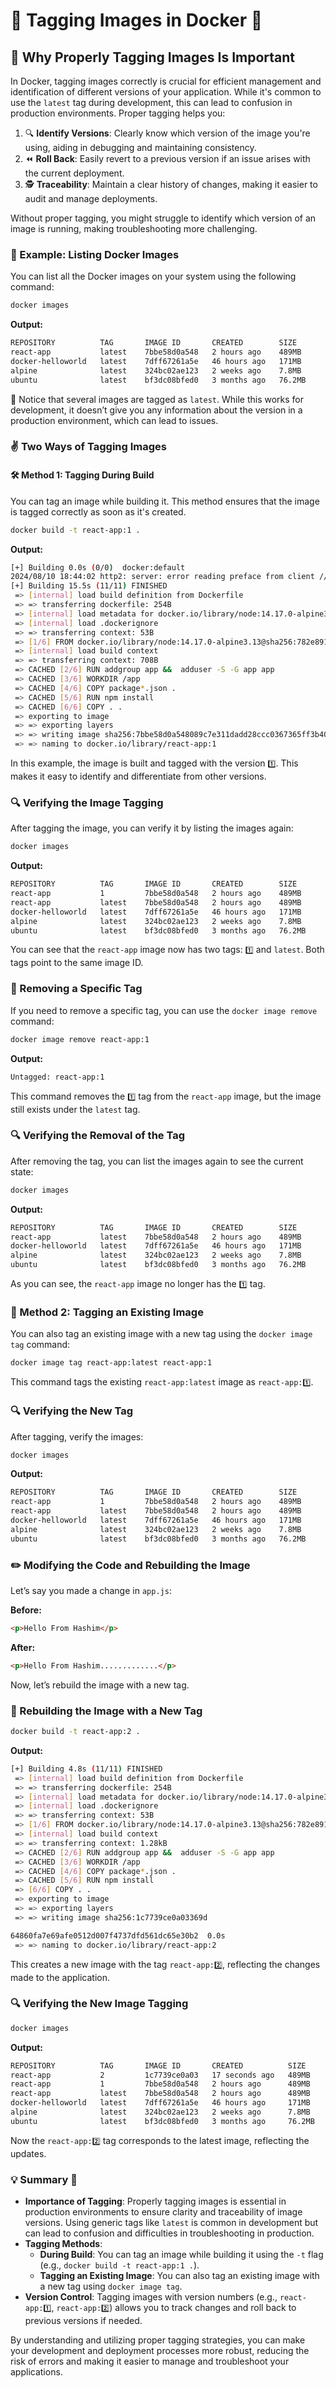 # 🌟 Tagging Images in Docker 🐳
## 🎯 Why Properly Tagging Images Is Important
In Docker, tagging images correctly is crucial for efficient management and identification of different versions of your application. While it's common to use the `latest` tag during development, this can lead to confusion in production environments. Proper tagging helps you:

1. 🔍 **Identify Versions**: Clearly know which version of the image you're using, aiding in debugging and maintaining consistency.
2. ⏪ **Roll Back**: Easily revert to a previous version if an issue arises with the current deployment.
3. 🕵️ **Traceability**: Maintain a clear history of changes, making it easier to audit and manage deployments.

Without proper tagging, you might struggle to identify which version of an image is running, making troubleshooting more challenging. 

### 📝 Example: Listing Docker Images

You can list all the Docker images on your system using the following command:

```bash
docker images
```

**Output:**

```bash
REPOSITORY          TAG       IMAGE ID       CREATED        SIZE  
react-app           latest    7bbe58d0a548   2 hours ago    489MB 
docker-helloworld   latest    7dff67261a5e   46 hours ago   171MB 
alpine              latest    324bc02ae123   2 weeks ago    7.8MB 
ubuntu              latest    bf3dc08bfed0   3 months ago   76.2MB
```

🔄 Notice that several images are tagged as `latest`. While this works for development, it doesn’t give you any information about the version in a production environment, which can lead to issues.

### ✌️ Two Ways of Tagging Images

#### 🛠️ Method 1: Tagging During Build

You can tag an image while building it. This method ensures that the image is tagged correctly as soon as it's created.

```bash
docker build -t react-app:1 .
```

**Output:**

```bash
[+] Building 0.0s (0/0)  docker:default
2024/08/10 18:44:02 http2: server: error reading preface from client //./pipe/docker_engine: 
[+] Building 15.5s (11/11) FINISHED                                           docker:default
 => [internal] load build definition from Dockerfile                                    2.6s
 => => transferring dockerfile: 254B                                                    0.1s
 => [internal] load metadata for docker.io/library/node:14.17.0-alpine3.13              4.3s
 => [internal] load .dockerignore                                                       1.8s
 => => transferring context: 53B                                                        0.0s
 => [1/6] FROM docker.io/library/node:14.17.0-alpine3.13@sha256:782e891986f16cc661bfe9  0.0s
 => [internal] load build context                                                       0.9s
 => => transferring context: 708B                                                       0.0s
 => CACHED [2/6] RUN addgroup app &&  adduser -S -G app app                             0.0s
 => CACHED [3/6] WORKDIR /app                                                           0.0s
 => CACHED [4/6] COPY package*.json .                                                   0.0s
 => CACHED [5/6] RUN npm install                                                        0.0s 
 => CACHED [6/6] COPY . .                                                               0.0s
 => exporting to image                                                                  1.0s
 => => exporting layers                                                                 0.0s 
 => => writing image sha256:7bbe58d0a548089c7e311dadd28ccc0367365ff3b4012da0b1e3a0024c  0.2s 
 => => naming to docker.io/library/react-app:1                                          0.3s 
```

In this example, the image is built and tagged with the version `1️⃣`. This makes it easy to identify and differentiate from other versions.

### 🔍 Verifying the Image Tagging

After tagging the image, you can verify it by listing the images again:

```bash
docker images
```

**Output:**

```bash
REPOSITORY          TAG       IMAGE ID       CREATED        SIZE
react-app           1         7bbe58d0a548   2 hours ago    489MB
react-app           latest    7bbe58d0a548   2 hours ago    489MB
docker-helloworld   latest    7dff67261a5e   46 hours ago   171MB
alpine              latest    324bc02ae123   2 weeks ago    7.8MB
ubuntu              latest    bf3dc08bfed0   3 months ago   76.2MB
```

You can see that the `react-app` image now has two tags: `1️⃣` and `latest`. Both tags point to the same image ID.

### 🚮 Removing a Specific Tag

If you need to remove a specific tag, you can use the `docker image remove` command:

```bash
docker image remove react-app:1
```

**Output:**

```bash
Untagged: react-app:1
```

This command removes the `1️⃣` tag from the `react-app` image, but the image still exists under the `latest` tag.

### 🔍 Verifying the Removal of the Tag

After removing the tag, you can list the images again to see the current state:

```bash
docker images
```

**Output:**

```bash
REPOSITORY          TAG       IMAGE ID       CREATED        SIZE
react-app           latest    7bbe58d0a548   2 hours ago    489MB
docker-helloworld   latest    7dff67261a5e   46 hours ago   171MB
alpine              latest    324bc02ae123   2 weeks ago    7.8MB
ubuntu              latest    bf3dc08bfed0   3 months ago   76.2MB
```

As you can see, the `react-app` image no longer has the `1️⃣` tag.

### 🔄 Method 2: Tagging an Existing Image

You can also tag an existing image with a new tag using the `docker image tag` command:

```bash
docker image tag react-app:latest react-app:1 
```

This command tags the existing `react-app:latest` image as `react-app:1️⃣`.

### 🔍 Verifying the New Tag

After tagging, verify the images:

```bash
docker images
```

**Output:**

```bash
REPOSITORY          TAG       IMAGE ID       CREATED        SIZE  
react-app           1         7bbe58d0a548   2 hours ago    489MB 
react-app           latest    7bbe58d0a548   2 hours ago    489MB 
docker-helloworld   latest    7dff67261a5e   46 hours ago   171MB 
alpine              latest    324bc02ae123   2 weeks ago    7.8MB 
ubuntu              latest    bf3dc08bfed0   3 months ago   76.2MB
```

### ✏️ Modifying the Code and Rebuilding the Image

Let’s say you made a change in `app.js`:

**Before:**
```html
<p>Hello From Hashim</p>
```

**After:**
```html
<p>Hello From Hashim.............</p>
```

Now, let’s rebuild the image with a new tag.

### 🚀 Rebuilding the Image with a New Tag

```bash
docker build -t react-app:2 .
```

**Output:**

```bash
[+] Building 4.8s (11/11) FINISHED                                            docker:default
 => [internal] load build definition from Dockerfile                                    0.1s
 => => transferring dockerfile: 254B                                                    0.1s
 => [internal] load metadata for docker.io/library/node:14.17.0-alpine3.13              3.3s
 => [internal] load .dockerignore                                                       0.0s
 => => transferring context: 53B                                                        0.0s
 => [1/6] FROM docker.io/library/node:14.17.0-alpine3.13@sha256:782e891986f16cc661bfe9  0.0s
 => [internal] load build context                                                       0.1s
 => => transferring context: 1.28kB                                                     0.0s
 => CACHED [2/6] RUN addgroup app &&  adduser -S -G app app                             0.0s
 => CACHED [3/6] WORKDIR /app                                                           0.0s
 => CACHED [4/6] COPY package*.json .                                                   0.0s
 => CACHED [5/6] RUN npm install                                                        0.0s
 => [6/6] COPY . .                                                                      0.2s
 => exporting to image                                                                  0.3s
 => => exporting layers                                                                 0.1s
 => => writing image sha256:1c7739ce0a03369d

64860fa7e69afe0512d007f4737dfd561dc65e30b2  0.0s
 => => naming to docker.io/library/react-app:2                                          0.0s
```

This creates a new image with the tag `react-app:2️⃣`, reflecting the changes made to the application.

### 🔍 Verifying the New Image Tagging

```bash
docker images
```

**Output:**

```bash
REPOSITORY          TAG       IMAGE ID       CREATED          SIZE
react-app           2         1c7739ce0a03   17 seconds ago   489MB
react-app           1         7bbe58d0a548   2 hours ago      489MB
react-app           latest    7bbe58d0a548   2 hours ago      489MB
docker-helloworld   latest    7dff67261a5e   46 hours ago     171MB
alpine              latest    324bc02ae123   2 weeks ago      7.8MB
ubuntu              latest    bf3dc08bfed0   3 months ago     76.2MB
```

Now the `react-app:2️⃣` tag corresponds to the latest image, reflecting the updates.

### 💡 Summary 📝

- **Importance of Tagging**: Properly tagging images is essential in production environments to ensure clarity and traceability of image versions. Using generic tags like `latest` is common in development but can lead to confusion and difficulties in troubleshooting in production.
- **Tagging Methods**:
  - **During Build**: You can tag an image while building it using the `-t` flag (e.g., `docker build -t react-app:1 .`).
  - **Tagging an Existing Image**: You can also tag an existing image with a new tag using `docker image tag`.
- **Version Control**: Tagging images with version numbers (e.g., `react-app:1️⃣`, `react-app:2️⃣`) allows you to track changes and roll back to previous versions if needed.

By understanding and utilizing proper tagging strategies, you can make your development and deployment processes more robust, reducing the risk of errors and making it easier to manage and troubleshoot your applications.